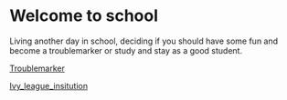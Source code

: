 # Welcome to school

Living another day in school, deciding if you should have some fun and become a troublemarker or study and stay as a good student.

[Troublemarker](../troublemaker)

[Ivy_league_insitution](../ivy-league-institution.md)
